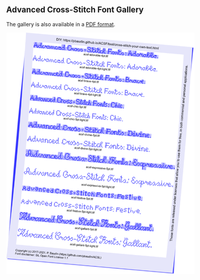 ## Advanced Cross-Stitch Font Gallery ##

The gallery is also available in a [PDF format](examples/Advanced-Cross-Stitch-Font-Gallery.pdf).

![ACSF-Gallery](images/acsf-gallery.png)

